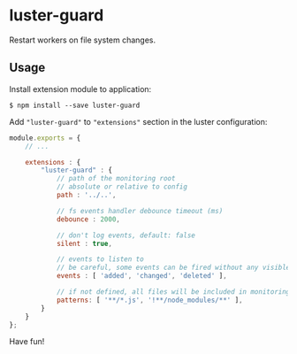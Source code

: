 # luster-guard

Restart workers on file system changes.

## Usage

Install extension module to application:

```console
$ npm install --save luster-guard
```

Add `"luster-guard"` to `"extensions"` section in the luster configuration:

```javascript
module.exports = {
    // ...

    extensions : {
        "luster-guard" : {
            // path of the monitoring root
            // absolute or relative to config
            path : '../..',

            // fs events handler debounce timeout (ms)
            debounce : 2000,

            // don't log events, default: false
            silent : true,

            // events to listen to
            // be careful, some events can be fired without any visible reason
            events : [ 'added', 'changed', 'deleted' ],

            // if not defined, all files will be included in monitoring
            patterns: [ '**/*.js', '!**/node_modules/**' ],
        }
    }
};
```

Have fun!
